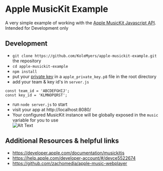 # Apple MusicKit Example

A very simple example of working with the [Apple MusicKit Javascript API](https://developer.apple.com/documentation/musickitjs). Intended for Development only


## Development
- `git clone https://github.com/KoleMyers/apple-musickit-example.git` the repository
- `cd apple-musickit-example`
- `npm install`
 - put your [private key](https://help.apple.com/developer-account/#/devce5522674) in a `apple_private_key.p8` file in the root directory
 - add your team & key id's in `server.js`  

```
const team_id = 'ABCDEFGHIJ';
const key_id = 'KLMNOPQRST';
```

- run `node server.js` to start
- visit your app at http://localhost:8080/
- Your configured MusicKit instance will be globally exposed in the `music` variable for you to use <br/>![Alt Text](https://i.imgur.com/RieNsp6.gif)

## Additional Resources & helpful links
 - https://developer.apple.com/documentation/musickitjs
 - https://help.apple.com/developer-account/#/devce5522674
 - https://github.com/zachomedia/apple-music-webplayer
 
